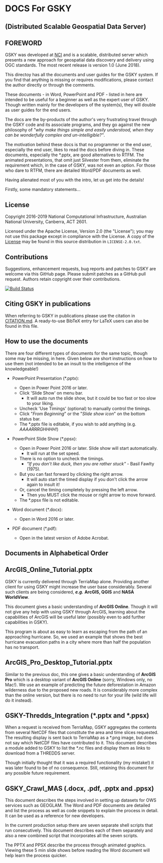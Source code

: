 DOCS For GSKY 
============================================================
(Distributed Scalable Geospatial Data Server)
---



FOREWORD
-------------

GSKY was developed at [NCI](http://nci.org.au) and is a scalable, distributed 
server which presents a new approach for geospatial data discovery and delivery 
using OGC standards. The most recent release is version 1.0 (June 2018).

This directoy has all the documents and user guides for the GSKY system. If you find that
anything is missing or requires modifications, please contact the author directly or through
the comments.

These documents - in Word, PowerPoint and PDF - listed in here are intended to 
be useful for a beginner as well as the expert user of GSKY. Though written
mainly for the developers of the system(s), they will double as user guides for the end users.

The docs are the by-products of the author's very frustrating travel 
through the GSKY code and its associate programs, and they go against the new philosophy of 
*"why make things simple and easily understood, when they can be wonderfully complex and un-intelligible?"*.

The motivation behind these docs is that no programmer or the end user, especially the end user, 
likes to read the docs before diving in. These documents, especially the \*.pptx, are good alternatives to RTFM. 
The animated presentations, that omit just Silvester from them, eliminate the requirement which, in the case of GSKY, 
was not even an option. For those who dare to RTFM, there are detailed Word/PDF documents as well.

Having alienated most of you with the intro, let us get into the details! 

Firstly, some mandatory statements...

License
-------

Copyright 2016-2019 National Computational Infrastructure, Australian National University, Canberra, ACT 2601.

Licensed under the Apache License, Version 2.0 (the "License"); you
may not use this package except in compliance with the License.  A
copy of the [License](http://www.apache.org/licenses/LICENSE-2.0) may
be found in this source distribution in `LICENSE-2.0.txt`.

Contributions
-------------

Suggestions, enhancement requests, bug reports and patches to GSKY are
welcome via this GitHub page. Please submit patches as a GitHub pull
request. Authors retain copyright over their contributions.

[![Build Status](https://travis-ci.org/nci/gsky.svg?branch=master)](https://github.com/asivapra/gsky)

Citing GSKY in publications
---------------------------

When referring to GSKY in publications please use the citation in
[CITATION.md](CITATION.md).  A ready-to-use BibTeX entry for LaTeX
users can also be found in this file.

How to use the documents
----------------------
There are four different types of documents for the same topic, though some may be missing, in here. 
Given below are short instructions on how to use them 
(not intended to be an insult to the intelligence of the knowledgeable!)

- PowerPoint Presentation (\*.pptx):
	- Open in Power Point 2016 or later.
	- Click 'Slide Show' on menu bar.
		- It will auto run the slide show, but it could be too fast or too slow to your liking.
	- Uncheck 'Use Timings' (optional) to manually control the timings.
	- Click "*From Beginning*" or the "*Slide show icon*" on the bottom status bar.
	- The \*.pptx file is editable, if you wish to add anything (e.g. *AAAARRRGHHHH!*)

- PowerPoint Slide Show (\*.ppsx):
	- Open in Power Point 2016 or later. Slide show will start automatically.
		- It will run at the set speed.
	- There is no option to uncheck the timings. 
		- *"If you don't like duck, then you are rather stuck"* - Basil Fawlty (1975).
	- But you can fast forward by clicking the right arrow.
		- It will auto start the timed display if you don't click the arrow again to insult it!
	- Or, cancel the timing completely by pressing the left arrow.
		- Then you MUST click the mouse or right arrow to move forward.
	- The \*.ppsx file is not editable.

- Word document (\*.docx):
	- Open in Word 2016 or later.

- PDF document (\*.pdf):
	- Open in the latest version of Adobe Acrobat.

Documents in Alphabetical Order
---------------------------

ArcGIS_Online_Tutorial.pptx
---

GSKY is currently delivered through TerriaMap alone. Providing another client for using GSKY might
increase the user base considerably. Several such clients are being considered, 
***e.g.*** **ArcGIS, QGIS** and **NASA WorldView**.

This document gives a basic understanding of **ArcGIS Online**. Though it will not give
any help with using GSKY through ArcGIS, learning about the capabilities of ArcGIS will be useful later 
(possibly even to add further capabilities in GSKY). 

This program is about as easy to learn as escaping from the path of an approaching hurricane. 
So, we used an example that shows the best hurricane evacuation paths in a city where more than half 
the population has no transport.

ArcGIS_Pro_Desktop_Tutorial.pptx
---

Similar to the previous doc, this one gives a basic understanding of **ArcGIS Pro** which is a desktop variant of 
**ArcGIS Online** (sorry, Windows only, no Mac!). We use an example of predicting the future deforestation 
in Amazon wilderness due to the proposed new roads. It is considerably more complex than the online version, but there is 
no need to run for your life (wild life will do it instead). 

GSKY-Thredds_Integration (\*.pptx and \*.ppsx)
---

When a request is received from TerriaMap, GSKY aggregates the contents from several NetCDF files that constitute
the area and time slices requested. The resulting display is sent back to TerriaMap as a \*.png image, but does not
say which NetCDF files have contributed to it. This document describes a module added to GSKY to list the \*.nc
files and display them as links to download from a THREDDS server.

Though initially thought that it was a required functionality (my mistake!) it was later found to be of no consequence.
Still, retaining this document for any possible future requirement.

GSKY_Crawl_MAS (.docx, .pdf, .pptx and .ppsx)
---

This document describes the steps involved in setting up datasets for OWS services such as GEOGLAM. 
The Word and PDF documents are detailed and list the process as well as code snippets to explain the process in detail. 
It can be used as a reference for new developers.

In the current production setup there are seven separate shell scripts that run consecutively. This document describes
each of them separately and also a new combined script that incorporates all the seven scripts.

The PPTX and PPSX describe the process through animated graphics. Viewing these 5 min slide shows before reading the 
Word document will help learn the process quicker.




